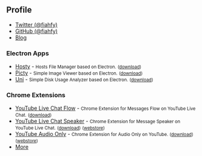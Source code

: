 ## Profile
* [Twitter (@fiahfy)](https://twitter.com/fiahfy)
* [GitHub (@fiahfy)](https://github.com/fiahfy)
* [Blog](https://fiahfy.blogspot.com)

### Electron Apps
* [Hosty](https://github.com/fiahfy/hosty) - <small>Hosts File Manager based on Electron.</small> <small>([download](https://github.com/fiahfy/hosty/releases))</small>
* [Picty](https://github.com/fiahfy/picty) - <small>Simple Image Viewer based on Electron.</small> <small>([download](https://github.com/fiahfy/picty/releases))</small>
* [Uni](https://github.com/fiahfy/uni) - <small>Simple Disk Usage Analyzer based on Electron.</small> <small>([download](https://github.com/fiahfy/uni/releases))</small>


### Chrome Extensions
* [YouTube Live Chat Flow](https://github.com/fiahfy/youtube-live-chat-flow) - <small>Chrome Extension for Messages Flow on YouTube Live Chat.</small> <small>([download](https://github.com/fiahfy/youtube-live-chat-flow/releases))</small>
* [YouTube Live Chat Speaker](https://github.com/youtube-live-chat-speaker/picty) - <small>Chrome Extension for Message Speaker on YouTube Live Chat.</small> <small>([download](https://github.com/fiahfy/youtube-live-chat-speaker/releases))</small> <small>([webstore](https://chrome.google.com/webstore/detail/youtube-live-chat-speaker/ecnpdbepgdooliaifgfkfehehojmiddd))</small>
* [YouTube Audio Only](https://github.com/youtube-audio-only/picty) - <small>Chrome Extension for Audio Only on YouTube.</small> <small>([download](https://github.com/fiahfy/youtube-audio-only/releases))</small> <small>([webstore](https://chrome.google.com/webstore/detail/youtube-audio-only/bcoibpphkjajfgggmbnogddhlebdhllb))</small>
* [More](https://chrome.google.com/webstore/search/fiahfy?_category=extensions)
